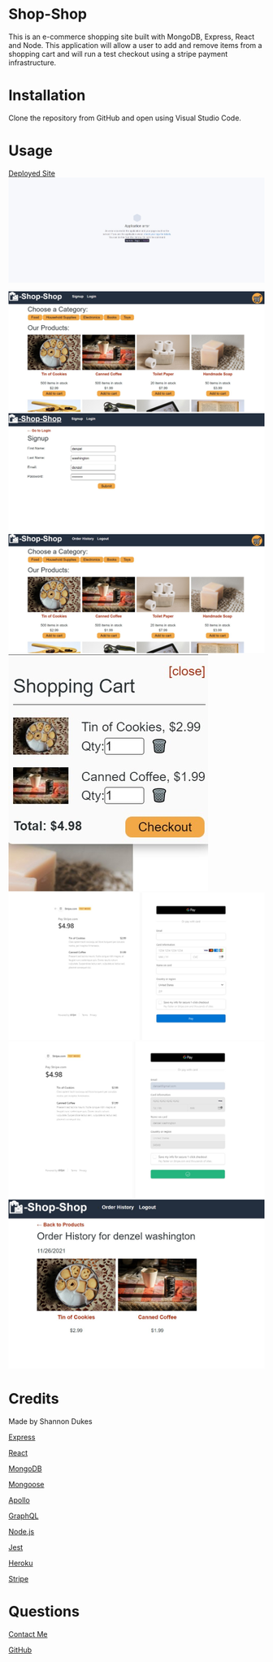 # Shop-Shop

This is an e-commerce shopping site built with MongoDB, Express, React and Node. This application will allow a user to add and remove items from a shopping cart and will run a test checkout using a stripe payment infrastructure.

# Installation

Clone the repository from GitHub and open using Visual Studio Code.

# Usage 

[Deployed Site](https://shannondukes.github.io/Shop-Shop/)
![Deployed Site](client/public/images/herokuissues.jpg)

![screenshot](client/public/images/ScreenShot.jpg)
![screenshot](client/public/images/signuppage.jpg)
![screenshot](client/public/images/successfullogin.jpg)
![screenshot](client/public/images/cartitems.jpg)
![screenshot](client/public/images/checkoutworking.jpg)
![screenshot](client/public/images/SuccessonStripe.jpg)
![screenshot](client/public/images/orderhistory.jpg)

# Credits

Made by Shannon Dukes

[Express](http://expressjs.com/)

[React](https://reactjs.org/)

[MongoDB](https://www.mongodb.com/)

[Mongoose](https://mongoosejs.com/)

[Apollo](https://www.apollographql.com/)

[GraphQL](https://graphql.org/)

[Node.js](https://nodejs.org/en/)

[Jest](https://jestjs.io/)

[Heroku](https://www.heroku.com/home)

[Stripe](https://stripe.com/)

# Questions

[Contact Me](mrs.knit.wit.dukes@gmail.com)

[GitHub](https://github.com/ShannonDukes)